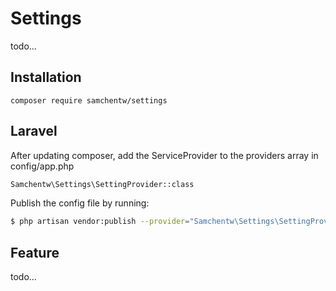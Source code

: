 # Settings
todo...


## Installation
`composer require samchentw/settings`


## Laravel
After updating composer, add the ServiceProvider to the providers array in config/app.php
```sh
Samchentw\Settings\SettingProvider::class
```

Publish the config file by running: 
```sh
$ php artisan vendor:publish --provider="Samchentw\Settings\SettingProvider"
```


## Feature
todo...
